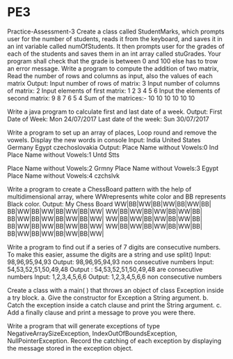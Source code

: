 # PE3

Practice-Assessment-3
Create a class called StudentMarks, which prompts user for the number of students, reads it from the keyboard, and saves it in an int variable called numOfStudents. It then prompts user for the grades of each of the students and saves them in an int array called stuGrades. Your program shall check that the grade is between 0 and 100 else has to trow an error message.
Write a program to compute the addition of two matrix, Read the number of rows and columns as input, also the values of each matrix Output: Input number of rows of matrix: 3 Input number of columns of matrix: 2 Input elements of first matrix: 1 2 3 4 5 6 Input the elements of second matrix: 9 8 7 6 5 4 Sum of the matrices:- 10 10 10 10 10 10

Write a java program to calculate first and last date of a week. Output: First Date of Week: Mon 24/07/2017 Last date of the week: Sun 30/07/2017

Write a program to set up an array of places, Loop round and remove the vowels. Display the new words in console Input: India United States Germany Egypt czechoslovakia Output: Place Name without Vowels:0 Ind Place Name without Vowels:1 Untd Stts

Place Name without Vowels:2 Grmny Place Name without Vowels:3 Egypt Place Name without Vowels:4 czchslvk

Write a program to create a ChessBoard pattern with the help of multidimensional array, where WWrepresents white color and BB represents Black color. Output: My Chess Board WW|BB|WW|BB|WW|BB|WW|BB| BB|WW|BB|WW|BB|WW|BB|WW| WW|BB|WW|BB|WW|BB|WW|BB| BB|WW|BB|WW|BB|WW|BB|WW| WW|BB|WW|BB|WW|BB|WW|BB| BB|WW|BB|WW|BB|WW|BB|WW| WW|BB|WW|BB|WW|BB|WW|BB| BB|WW|BB|WW|BB|WW|BB|WW|

Write a program to find out if a series of 7 digits are consecutive numbers. To make this easier, assume the digits are a string and use split() Input: 98,96,95,94,93 Output: 98,96,95,94,93 non consecutive numbers Input: 54,53,52,51,50,49,48 Output : 54,53,52,51,50,49,48 are consecutive numbers Input: 1,2,3,4,5,6,6 Output: 1,2,3,4,5,6,6 non consecutive numbers

Create a class with a main( ) that throws an object of class Exception inside a try block. a. Give the constructor for Exception a String argument. b. Catch the exception inside a catch clause and print the String argument. c. Add a finally clause and print a message to prove you were there.

Write a program that will generate exceptions of type NegativeArraySizeException, IndexOutOfBoundsException, NullPointerException. Record the catching of each exception by displaying the message stored in the exception object.
